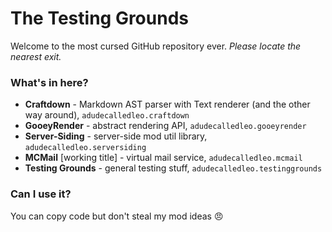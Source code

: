 # The Testing Grounds
Welcome to the most cursed GitHub repository ever. _Please locate the nearest exit._

### What's in here?
* **Craftdown** - Markdown AST parser with Text renderer (and the other way around), `adudecalledleo.craftdown`
* **GooeyRender** - abstract rendering API, `adudecalledleo.gooeyrender`
* **Server-Siding** - server-side mod util library, `adudecalledleo.serversiding`
* **MCMail** [working title] - virtual mail service, `adudecalledleo.mcmail`
* **Testing Grounds** - general testing stuff, `adudecalledleo.testinggrounds`

### Can I use it?
You can copy code but don't steal my mod ideas :angry:
